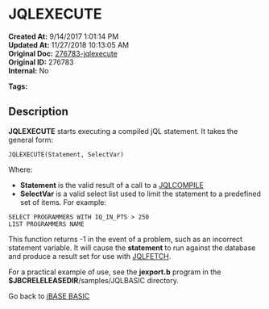 # JQLEXECUTE

**Created At:** 9/14/2017 1:01:14 PM  
**Updated At:** 11/27/2018 10:13:05 AM  
**Original Doc:** [276783-jqlexecute](https://docs.jbase.com/36868-jbase-basic/276783-jqlexecute)  
**Original ID:** 276783  
**Internal:** No  

**Tags:**
<badge text='record handling' vertical='middle' />
<badge text='query language' vertical='middle' />

## Description

**JQLEXECUTE** starts executing a compiled jQL statement. It takes the general form:

```
JQLEXECUTE(Statement, SelectVar)
```

Where:

- **Statement** is the valid result of a call to a [JQLCOMPILE](./../jqlcompile)
- **SelectVar** is a valid select list used to limit the statement to a predefined set of items. For example:

```
SELECT PROGRAMMERS WITH IQ_IN_PTS > 250
LIST PROGRAMMERS NAME
```

This function returns -1 in the event of a problem, such as an incorrect statement variable. It will cause the **statement** to run against the database and produce a result set for use with [JQLFETCH](./../jqlfetch).

For a practical example of use, see the **jexport.b** program in the **$JBCRELELEASEDIR**/samples/JQLBASIC directory.

Go back to [jBASE BASIC](./../README.md)
